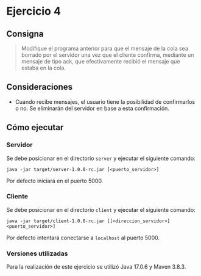 # Ejercicio 4

## Consigna

> Modifique el programa anterior para que el mensaje de la cola sea borrado por el servidor una vez que el cliente confirma, mediante un mensaje de tipo ack, que efectivamente recibió el mensaje que estaba en la cola.

## Consideraciones

- Cuando recibe mensajes, el usuario tiene la posibilidad de confirmarlos o no. Se eliminarán del servidor en base a esta confirmación.

## Cómo ejecutar

### Servidor

Se debe posicionar en el directorio `server` y ejecutar el siguiente comando:
```
java -jar target/server-1.0.0-rc.jar [<puerto_servidor>]
```
Por defecto iniciará en el puerto 5000.

### Cliente

Se debe posicionar en el directorio `client` y ejecutar el siguiente comando:
```
java -jar target/client-1.0.0-rc.jar [[<direccion_servidor>] <puerto_servidor>]
```
Por defecto intentará conectarse a `localhost` al puerto 5000.

### Versiones utilizadas

Para la realización de este ejercicio se utilizó Java 17.0.6 y Maven 3.8.3.